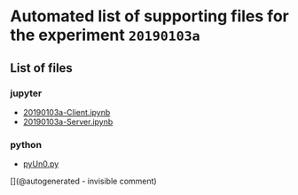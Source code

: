 # Automated list of supporting files for the __experiment `20190103a`__

## List of files

### jupyter

* [20190103a-Client.ipynb](/matty/20190103a/20190103a-Client.ipynb)
* [20190103a-Server.ipynb](/matty/20190103a/20190103a-Server.ipynb)


### python

* [pyUn0.py](/matty/20190103a/pyUn0.py)


[](@autogenerated - invisible comment)